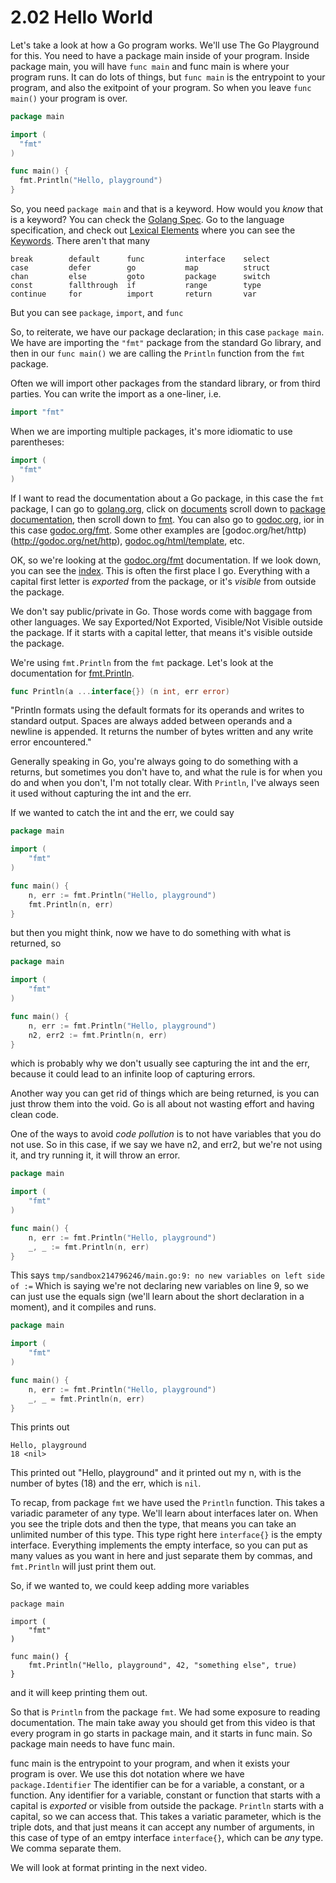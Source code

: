 # 2.02 Hello World

Let's take a look at how a Go program works. We'll use The Go Playground for this. You need to have a package main inside of your program. Inside package main, you will have `func main` and func main is where your program runs. It can do lots of things, but `func main` is the entrypoint to your program, and also the exitpoint of your program. So when you leave `func main()` your program is over.  


```go
package main

import (
  "fmt"
)

func main() {
  fmt.Println("Hello, playground")
}
```
  
So, you need `package main` and that is a keyword. How would you _know_ that is a keyword? You can check the [Golang Spec](https://golang.org/ref/spec). Go to the language specification, and check out [Lexical Elements](https://golang.org/ref/spec#Lexical_elements) where you can see the [Keywords](https://golang.org/ref/spec#Keywords). There aren't that many
```
break        default      func         interface    select
case         defer        go           map          struct
chan         else         goto         package      switch
const        fallthrough  if           range        type
continue     for          import       return       var
```
But you can see `package`, `import`, and `func`

So, to reiterate, we have our package declaration; in this case `package main`. We have are importing the `"fmt"` package from the standard Go library, and then in our `func main()` we are calling the `Println` function from the `fmt` package.
  
Often we will import other packages from the standard library, or from third parties. You can write the import as a one-liner, i.e.
```go
import "fmt"
```

When we are importing multiple packages, it's more idiomatic to use parentheses:
```go
import (
  "fmt"
)
```
If I want to read the documentation about a Go package, in this case the `fmt` package, I can go to [golang.org](https://golang.org/), click on [documents](https://golang.org/doc/) scroll down to [package documentation](https://golang.org/pkg/), then scroll down to [fmt](https://golang.org/pkg/fmt/). You can also go to [godoc.org](http://godoc.org), ior in this case [godoc.org/fmt](http://godoc.org/fmt). Some other examples are [godoc.org/het/http)(http://godoc.org/net/http), [godoc.og/html/template](http://godoc.org/html/template), etc.  
  
OK, so we're looking at the [godoc.org/fmt](http://godoc.org/fmt) documentation. If we look down, you can see the [index](https://golang.org/pkg/fmt/#pkg-index). This is often the first place I go. Everything with a capital first letter is _exported_ from the package, or it's _visible_ from outside the package.  
  
We don't say public/private in Go. Those words come with baggage from other languages. We say Exported/Not Exported, Visible/Not Visible outside the package. If it starts with a capital letter, that means it's visible outside the package.  
  
We're using `fmt.Println` from the `fmt` package. Let's look at the documentation for [fmt.Println](http://godoc.org/fmt#Println).

```go
func Println(a ...interface{}) (n int, err error)
```
"Println formats using the default formats for its operands and writes to standard output. Spaces are always added between operands and a newline is appended. It returns the number of bytes written and any write error encountered."  
  
Generally speaking in Go, you're always going to do something with a returns, but sometimes you don't have to, and what the rule is for when you do and when you don't, I'm not totally clear. With `Println`, I've always seen it used without capturing the int and the err.  
  
If we wanted to catch the int and the err, we could say
```go
package main

import (
	"fmt"
)

func main() {
	n, err := fmt.Println("Hello, playground")
	fmt.Println(n, err)
}
```
but then you might think, now we have to do something with what is returned, so 
```go
package main

import (
	"fmt"
)

func main() {
	n, err := fmt.Println("Hello, playground")
	n2, err2 := fmt.Println(n, err)
}
```
which is probably why we don't usually see capturing the int and the err, because it could lead to an infinite loop of capturing errors.  
  
  
Another way you can get rid of things which are being returned, is you can just throw them into the void. Go is all about not wasting effort and having clean code.  
  
One of the ways to avoid _code pollution_ is to not have variables that you do not use. So in this case, if we say we have n2, and err2, but we're not using it, and try running it, it will throw an error. 

```go
package main

import (
	"fmt"
)

func main() {
	n, err := fmt.Println("Hello, playground")
	_, _ := fmt.Println(n, err)
}		
```
This says `tmp/sandbox214796246/main.go:9: no new variables on left side of :=` Which is saying we're not declaring new variables on line 9, so we can just use the equals sign (we'll learn about the short declaration in a moment), and it compiles and runs.  
```go
package main

import (
	"fmt"
)

func main() {
	n, err := fmt.Println("Hello, playground")
	_, _ = fmt.Println(n, err)
}		
```
This prints out
```
Hello, playground
18 <nil>
```
This printed out "Hello, playground" and it printed out my n, with is the number of bytes (18) and the err, which is `nil`.

To recap, from package `fmt` we have used the `Println` function. This takes a variadic parameter of any type. We'll learn about interfaces later on. When you see the triple dots and then the type, that means you can take an unlimited number of this type. This type right here `interface{}` is the empty interface. Everything implements the empty interface, so you can put as many values as you want in here and just separate them by commas, and `fmt.Println` will just print them out.  
  
So, if we wanted to, we could keep adding more variables
```
package main

import (
	"fmt"
)

func main() {
	fmt.Println("Hello, playground", 42, "something else", true)
}
```
and it will keep printing them out.

So that is `Println` from the package `fmt`. We had some exposure to reading documentation. The main take away you should get from this video is that every program in go starts in package main, and it starts in func main. So package main needs to have func main.

func main is the entrypoint to your program, and when it exists your program is over. We use this dot notation where we have `package.Identifier` The identifier can be for a variable, a constant, or a function. Any identifier for a variable, constant or function that starts with a capital is _exported_ or visible from outside the package. `Println` starts with a capital, so we can access that. This takes a variatic parameter, which is the triple dots, and that just means it can accept any number of arguments, in this case of type of an emtpy interface `interface{}`, which can be _any_ type. We comma separate them.  
  
We will look at format printing in the next video.  

